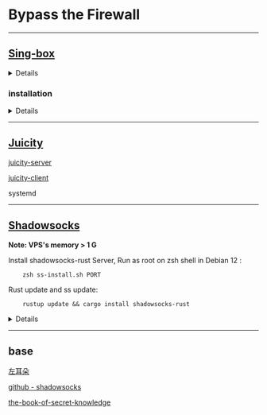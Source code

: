 # Bypass the Firewall

---

## [Sing-box](https://sing-box.sagernet.org) 
 <details> 

  [sing-box _ github.com ](https://github.com/SagerNet/sing-box)

  [sing-box 1.8.0+版本迁移指南，Rule Set配置使用](https://idev.dev/proxy/sing-box-rule-set.html)

  [sing-box __ manual ](https://sing-box.sagernet.org)

  [NekoBoxForAndroid](https://github.com/MatsuriDayo/NekoBoxForAndroid)

  [sing-box __ examples __ configuration files](https://github.com/chika0801/sing-box-examples)

  [ Shadowsock __ AEAD 2022 setup ](https://pincong.rocks/article/item_id-1138365)

  [网络代理平台的“瑞士军刀”](https://bulianglin.com/archives/sing-box.html)

  [使用 TUN 的模式](https://zu1k.com/posts/coding/tun-mode/)

</details>

###  installation
<details>

client: build from source.

```
git clone https://github.com/SagerNet/sing-box.git
cd sing-box
make
make install
```


server setup (debian):

`bash <(curl -fsSL https://sing-box.app/deb-install.sh)`

vim /etc/sing-box/config.json

    ##generate password. method is 2022-blake3-chacha20-poly1305
    
    sing-box generate rand --base64  32
    

running:

`systemctl enable sing-box --now | systemctl restart sing-box | systemctl status sing-box`



</details>


---

## [Juicity](https://github.com/juicity/juicity)

[juicity-server](https://github.com/juicity/juicity/tree/main/cmd/server)

[juicity-client](https://github.com/juicity/juicity/tree/main/cmd/client)

systemd



---

## [Shadowsocks](https://shadowsocks.org)

**Note: VPS's memory > 1 G**

Install shadowsocks-rust Server, Run as root on zsh shell in Debian 12 :

        zsh ss-install.sh PORT

Rust update and ss update:

        rustup update && cargo install shadowsocks-rust

<details>

[SS  Crates](https://crates.io/crates/shadowsocks-rust)

[shadowsocks-rust](https://github.com/shadowsocks/shadowsocks-rust)

### Install from [crates.io](https://crates.io/crates/shadowsocks-rust):

Install from crates.io

    cargo install shadowsocks-rust

then you can find sslocal and ssserver in $CARGO_HOME/bin.

Generate a safe and secured password for a specific encryption method ( 2022-blake3-chacha20-poly1305 in the example) with:

    ssservice genkey -m "2022-blake3-chacha20-poly1305"

### 使用 systemd 守护进程

    vim /etc/systemd/system/shadowsocks.service

写入内容如下：
```
[Unit]
Description=Shadowsocks Server
After=network.target

[Service]
ExecStart=/root/.cargo/bin/ssserver -c /root/ss.json

Restart=on-abort

[Install]
WantedBy=multi-user.target
```

 ss.json

```
{
    "server": "::",
    "server_port": 1,
    "password": "x",
    "method": "2022-blake3-aes-128-gcm"
}

```

AEAD 2022 Ciphers

        2022-blake3-aes-128-gcm, 2022-blake3-aes-256-gcm
        2022-blake3-chacha20-poly1305, 2022-blake3-chacha8-poly1305

        ssservice genkey -m "METHOD_NAME"  // generate a secured and safe key

</details>

---

## base

[左耳朵](https://github.com/haoel/haoel.github.io)

[github - shadowsocks](https://github.com/shadowsocks)

[the-book-of-secret-knowledge](https://github.com/trimstray/the-book-of-secret-knowledge)



